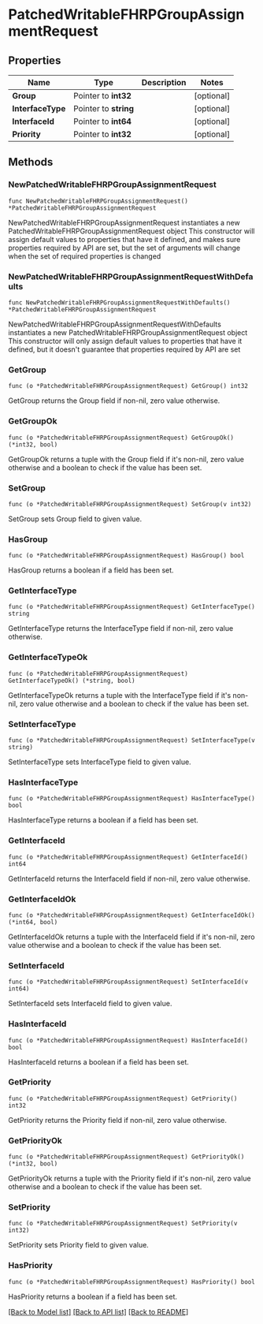 # PatchedWritableFHRPGroupAssignmentRequest

## Properties

Name | Type | Description | Notes
------------ | ------------- | ------------- | -------------
**Group** | Pointer to **int32** |  | [optional] 
**InterfaceType** | Pointer to **string** |  | [optional] 
**InterfaceId** | Pointer to **int64** |  | [optional] 
**Priority** | Pointer to **int32** |  | [optional] 

## Methods

### NewPatchedWritableFHRPGroupAssignmentRequest

`func NewPatchedWritableFHRPGroupAssignmentRequest() *PatchedWritableFHRPGroupAssignmentRequest`

NewPatchedWritableFHRPGroupAssignmentRequest instantiates a new PatchedWritableFHRPGroupAssignmentRequest object
This constructor will assign default values to properties that have it defined,
and makes sure properties required by API are set, but the set of arguments
will change when the set of required properties is changed

### NewPatchedWritableFHRPGroupAssignmentRequestWithDefaults

`func NewPatchedWritableFHRPGroupAssignmentRequestWithDefaults() *PatchedWritableFHRPGroupAssignmentRequest`

NewPatchedWritableFHRPGroupAssignmentRequestWithDefaults instantiates a new PatchedWritableFHRPGroupAssignmentRequest object
This constructor will only assign default values to properties that have it defined,
but it doesn't guarantee that properties required by API are set

### GetGroup

`func (o *PatchedWritableFHRPGroupAssignmentRequest) GetGroup() int32`

GetGroup returns the Group field if non-nil, zero value otherwise.

### GetGroupOk

`func (o *PatchedWritableFHRPGroupAssignmentRequest) GetGroupOk() (*int32, bool)`

GetGroupOk returns a tuple with the Group field if it's non-nil, zero value otherwise
and a boolean to check if the value has been set.

### SetGroup

`func (o *PatchedWritableFHRPGroupAssignmentRequest) SetGroup(v int32)`

SetGroup sets Group field to given value.

### HasGroup

`func (o *PatchedWritableFHRPGroupAssignmentRequest) HasGroup() bool`

HasGroup returns a boolean if a field has been set.

### GetInterfaceType

`func (o *PatchedWritableFHRPGroupAssignmentRequest) GetInterfaceType() string`

GetInterfaceType returns the InterfaceType field if non-nil, zero value otherwise.

### GetInterfaceTypeOk

`func (o *PatchedWritableFHRPGroupAssignmentRequest) GetInterfaceTypeOk() (*string, bool)`

GetInterfaceTypeOk returns a tuple with the InterfaceType field if it's non-nil, zero value otherwise
and a boolean to check if the value has been set.

### SetInterfaceType

`func (o *PatchedWritableFHRPGroupAssignmentRequest) SetInterfaceType(v string)`

SetInterfaceType sets InterfaceType field to given value.

### HasInterfaceType

`func (o *PatchedWritableFHRPGroupAssignmentRequest) HasInterfaceType() bool`

HasInterfaceType returns a boolean if a field has been set.

### GetInterfaceId

`func (o *PatchedWritableFHRPGroupAssignmentRequest) GetInterfaceId() int64`

GetInterfaceId returns the InterfaceId field if non-nil, zero value otherwise.

### GetInterfaceIdOk

`func (o *PatchedWritableFHRPGroupAssignmentRequest) GetInterfaceIdOk() (*int64, bool)`

GetInterfaceIdOk returns a tuple with the InterfaceId field if it's non-nil, zero value otherwise
and a boolean to check if the value has been set.

### SetInterfaceId

`func (o *PatchedWritableFHRPGroupAssignmentRequest) SetInterfaceId(v int64)`

SetInterfaceId sets InterfaceId field to given value.

### HasInterfaceId

`func (o *PatchedWritableFHRPGroupAssignmentRequest) HasInterfaceId() bool`

HasInterfaceId returns a boolean if a field has been set.

### GetPriority

`func (o *PatchedWritableFHRPGroupAssignmentRequest) GetPriority() int32`

GetPriority returns the Priority field if non-nil, zero value otherwise.

### GetPriorityOk

`func (o *PatchedWritableFHRPGroupAssignmentRequest) GetPriorityOk() (*int32, bool)`

GetPriorityOk returns a tuple with the Priority field if it's non-nil, zero value otherwise
and a boolean to check if the value has been set.

### SetPriority

`func (o *PatchedWritableFHRPGroupAssignmentRequest) SetPriority(v int32)`

SetPriority sets Priority field to given value.

### HasPriority

`func (o *PatchedWritableFHRPGroupAssignmentRequest) HasPriority() bool`

HasPriority returns a boolean if a field has been set.


[[Back to Model list]](../README.md#documentation-for-models) [[Back to API list]](../README.md#documentation-for-api-endpoints) [[Back to README]](../README.md)


